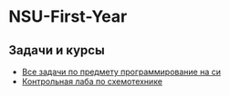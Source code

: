 # NSU-First-Year


## Задачи и курсы

- [Все задачи по предмету программирование на си ](./Algorithms-and-Data-Structures)  
- [Контрольная лаба по схемотехнике ](./system-design)  

